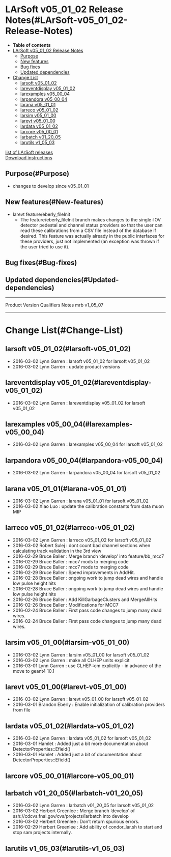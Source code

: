 LArSoft v05\_01\_02 Release Notes(#LArSoft-v05_01_02-Release-Notes)
======================================================================

-   **Table of contents**
-   [LArSoft v05\_01\_02 Release Notes](#LArSoft-v05_01_02-Release-Notes)
    -   [Purpose](#Purpose)
    -   [New features](#New-features)
    -   [Bug fixes](#Bug-fixes)
    -   [Updated dependencies](#Updated-dependencies)
-   [Change List](#Change-List)
    -   [larsoft v05\_01\_02](#larsoft-v05_01_02)
    -   [lareventdisplay v05\_01\_02](#lareventdisplay-v05_01_02)
    -   [larexamples v05\_00\_04](#larexamples-v05_00_04)
    -   [larpandora v05\_00\_04](#larpandora-v05_00_04)
    -   [larana v05\_01\_01](#larana-v05_01_01)
    -   [larreco v05\_01\_02](#larreco-v05_01_02)
    -   [larsim v05\_01\_00](#larsim-v05_01_00)
    -   [larevt v05\_01\_00](#larevt-v05_01_00)
    -   [lardata v05\_01\_02](#lardata-v05_01_02)
    -   [larcore v05\_00\_01](#larcore-v05_00_01)
    -   [larbatch v01\_20\_05](#larbatch-v01_20_05)
    -   [larutils v1\_05\_03](#larutils-v1_05_03)

[list of LArSoft releases](LArSoft_release_list)\
[Download instructions](http://scisoft.fnal.gov/scisoft/bundles/larsoft/v05_01_02/larsoft-v05_01_02.html)

Purpose(#Purpose)
--------------------

-   changes to develop since v05\_01\_01

New features(#New-features)
------------------------------

-   larevt feature/eberly\_fileInit
    -   The feature/eberly\_fileInit branch makes changes to the single-IOV detector pedestal and channel status providers so that the user can read these calibrations from a CSV file instead of the database if desired. This feature was actually already in the public interfaces for these providers, just not implemented (an exception was thrown if the user tried to use it).

Bug fixes(#Bug-fixes)
------------------------

Updated dependencies(#Updated-dependencies)
----------------------------------------------

  --------- ------------ ------------ -------
  Product   Version      Qualifiers   Notes
  mrb       v1\_05\_07                
  --------- ------------ ------------ -------

Change List(#Change-List)
============================

larsoft v05\_01\_02(#larsoft-v05_01_02)
------------------------------------------

-   2016-03-02 Lynn Garren : larsoft v05\_01\_02 for larsoft v05\_01\_02
-   2016-03-02 Lynn Garren : update product versions

lareventdisplay v05\_01\_02(#lareventdisplay-v05_01_02)
----------------------------------------------------------

-   2016-03-02 Lynn Garren : lareventdisplay v05\_01\_02 for larsoft v05\_01\_02

larexamples v05\_00\_04(#larexamples-v05_00_04)
--------------------------------------------------

-   2016-03-02 Lynn Garren : larexamples v05\_00\_04 for larsoft v05\_01\_02

larpandora v05\_00\_04(#larpandora-v05_00_04)
------------------------------------------------

-   2016-03-02 Lynn Garren : larpandora v05\_00\_04 for larsoft v05\_01\_02

larana v05\_01\_01(#larana-v05_01_01)
----------------------------------------

-   2016-03-02 Lynn Garren : larana v05\_01\_01 for larsoft v05\_01\_02
-   2016-03-02 Xiao Luo : update the calibration constants from data muon MIP

larreco v05\_01\_02(#larreco-v05_01_02)
------------------------------------------

-   2016-03-02 Lynn Garren : larreco v05\_01\_02 for larsoft v05\_01\_02
-   2016-03-02 Robert Sulej : dont count bad channel sections when calculating track validation in the 3rd view
-   2016-02-29 Bruce Baller : Merge branch ‘develop’ into feature/bb\_mcc7
-   2016-02-29 Bruce Baller : mcc7 mods to merging code
-   2016-02-29 Bruce Baller : mcc7 mods to merging code
-   2016-02-29 Bruce Baller : Speed improvements in AddHit.
-   2016-02-28 Bruce Baller : ongoing work to jump dead wires and handle low pulse height hits
-   2016-02-28 Bruce Baller : ongoing work to jump dead wires and handle low pulse height hits
-   2016-02-26 Bruce Baller : Add KillGarbageClusters and MergeAllHits
-   2016-02-26 Bruce Baller : Modifications for MCC7
-   2016-02-24 Bruce Baller : First pass code changes to jump many dead wires.
-   2016-02-24 Bruce Baller : First pass code changes to jump many dead wires.

larsim v05\_01\_00(#larsim-v05_01_00)
----------------------------------------

-   2016-03-02 Lynn Garren : larsim v05\_01\_00 for larsoft v05\_01\_02
-   2016-03-02 Lynn Garren : make all CLHEP units explicit
-   2016-03-01 Lynn Garren : use CLHEP::cm explicitly - in advance of the move to geant4 10.1

larevt v05\_01\_00(#larevt-v05_01_00)
----------------------------------------

-   2016-03-02 Lynn Garren : larevt v05\_01\_00 for larsoft v05\_01\_02
-   2016-03-01 Brandon Eberly : Enable initialization of calibration providers from file

lardata v05\_01\_02(#lardata-v05_01_02)
------------------------------------------

-   2016-03-02 Lynn Garren : lardata v05\_01\_02 for larsoft v05\_01\_02
-   2016-03-01 Hamlet : Added just a bit more documentation about DetectorProperties::Efield()
-   2016-03-01 Hamlet : Added just a bit of documentation about DetectorProperties::Efield()

larcore v05\_00\_01(#larcore-v05_00_01)
------------------------------------------

larbatch v01\_20\_05(#larbatch-v01_20_05)
--------------------------------------------

-   2016-03-02 Lynn Garren : larbatch v01\_20\_05 for larsoft v05\_01\_02
-   2016-03-02 Herbert Greenlee : Merge branch ‘develop’ of ssh://cdcvs.fnal.gov/cvs/projects/larbatch into develop
-   2016-03-02 Herbert Greenlee : Don’t return spurious errors.
-   2016-02-29 Herbert Greenlee : Add ability of condor\_lar.sh to start and stop sam projects internally.

larutils v1\_05\_03(#larutils-v1_05_03)
------------------------------------------
